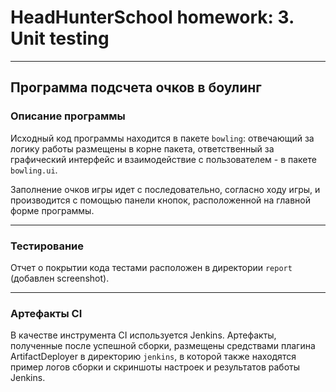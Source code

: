 # HeadHunterSchool homework: 3. Unit testing
---------

## Программа подсчета очков в боулинг

### Описание программы

Исходный код программы находится в пакете ```bowling```: отвечающий за логику работы размещены в корне пакета, ответственный за графический интерфейс и взаимодействие с пользователем - в пакете ```bowling.ui```. 

Заполнение очков игры идет с последовательно, согласно ходу игры, и производится с помощью панели кнопок, расположенной на главной форме программы.

---------

### Тестирование

Отчет о покрытии кода тестами расположен в директории ```report``` (добавлен screenshot).

---------

### Артефакты CI

В качестве инструмента CI используется Jenkins. Артефакты, полученные после успешной сборки, размещены средствами плагина ArtifactDeployer в директорию ```jenkins```, в которой также находятся пример логов сборки и скриншоты настроек и результатов работы Jenkins.

